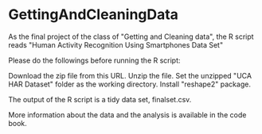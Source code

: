 # GettingAndCleaningData
As the final project of the class of "Getting and Cleaning data", the R script reads "Human Activity Recognition Using Smartphones Data Set"

Please do the followings before running the R script:

Download the zip file from this URL.
Unzip the file.
Set the unzipped "UCA HAR Dataset" folder as the working directory.
Install "reshape2" package.


The output of the R script is a tidy data set, finalset.csv.

More information about the data and the analysis is available in the code book.
